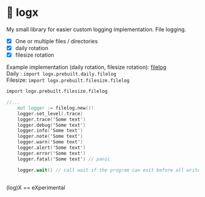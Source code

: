 # 📕 logx

My small library for easier custom logging implementation. File logging.<br>
- [x] One or multiple files / directories
- [x] daily rotation
- [x] filesize rotation

Example implementation (daily rotation, filesize rotation):
<a href="https://github.com/dnkdev/logx/tree/master/prebuilt">filelog</a><br>
Daily   : `import logx.prebuilt.daily.filelog` <br>
Filesize: `import logx.prebuilt.filesize.filelog`<br>

```v
import logx.prebuilt.filesize.filelog

//...
    mut logger := filelog.new()!
    logger.set_level(.trace)
    logger.trace('Some text')
    logger.debug('Some text')
    logger.info('Some text')
    logger.note('Some text')
    logger.warn('Some text')
    logger.alert('Some text')
    logger.error('Some text')
    logger.fatal('Some text') // panic

    logger.wait() // call wait if the program can exit before all writes are done
```

##

(log)X == eXperimental

##